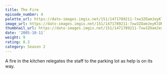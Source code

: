 ```yaml
---
title: The Fire
episode_number: 4
palette_url: https://dato-images.imgix.net/151/1471789211-7xw3ZOamJeyKlONHnEPYgM401N8.jpg?ixlib=rb-1.1.0&ch=DPR%2CWidth&auto=enhance&palette=json
image_url: https://dato-images.imgix.net/151/1471789211-7xw3ZOamJeyKlONHnEPYgM401N8.jpg?ixlib=rb-1.1.0&ch=DPR%2CWidth&auto=compress%2Cformat&w=500
thumbnail_url: https://dato-images.imgix.net/151/1471789211-7xw3ZOamJeyKlONHnEPYgM401N8.jpg?ixlib=rb-1.1.0&ch=DPR%2CWidth&auto=enhance&w=500&h=280&fit=crop&fm=jpg
date: '2005-10-11'
weight: 9
rating: 8.3
category: Season 2
---
```


A fire in the kitchen relegates the staff to the parking lot as help is on its way.